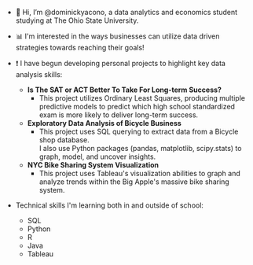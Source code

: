  - 👋 Hi, I’m @dominickyacono, a data analytics and economics student studying at The Ohio State University.
 - 📊 I'm interested in the ways businesses can utilize data driven strategies towards reaching their goals! 
 - ❗️ I have begun developing personal projects to highlight key data analysis skills:
    - **Is The SAT or ACT Better To Take For Long-term Success?**
      - This project utilizes Ordinary Least Squares, producing multiple predictive models to predict which high school standardized exam is more likely to deliver long-term success.
    - **Exploratory Data Analysis of Bicycle Business**
      - This project uses SQL querying to extract data from a Bicycle shop database.  
        I also use Python packages (pandas, matplotlib, scipy.stats) to graph, model, and uncover insights. 
    - **NYC Bike Sharing System Visualization**
      - This project uses Tableau's visualization abilities to graph and analyze trends within the Big Apple's massive bike sharing system.
     
- Technical skills I'm learning both in and outside of school: 
  - SQL 
  - Python
  - R
  - Java
  - Tableau

<!---
dominickyacono/dominickyacono is a ✨ special ✨ repository because its `README.md` (this file) appears on your GitHub profile.
You can click the Preview link to take a look at your changes.
--->
